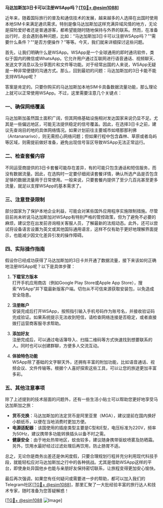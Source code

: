 **马达加斯加3日卡可以注册WSApp吗？[[TG💪+ @esim1088](https://t.me/s/esim1088)]**

近年来，随着国际旅行的普及和通信技术的发展，越来越多的人选择在出国时使用本地SIM卡来满足通讯需求。特别是像马达加斯加这样充满异域风情的地方，无论是探险爱好者还是普通游客，都希望能随时随地保持与外界的联系。然而，在准备出行时，总会遇到各种问题，比如：“马达加斯加3日卡可以注册WSApp吗？”“需要什么条件？”“是否方便操作？”等等。今天，我们就来详细探讨这些问题。

首先，让我们明确什么是WSApp。WSApp是一个全球通用的即时通讯软件，类似于国内的微信或WhatsApp。它允许用户通过互联网进行语音通话、视频聊天、发送文字消息以及分享图片和文件等功能。对于经常出国的人来说，WSApp无疑是一种非常便捷的沟通方式。那么，回到最初的问题：马达加斯加的3日卡能不能支持WSApp呢？

答案是肯定的。只要你购买的马达加斯加本地SIM卡具备数据流量功能，那么理论上就可以正常使用WSApp。不过，这里需要注意几个关键点：

### **一、确保网络覆盖**
马达加斯加虽然国土面积广阔，但其网络基础设施相对发达国家来说仍显不足。尤其是一些偏远地区，可能无法提供稳定的信号覆盖。因此，在选择3日卡之前，建议先查询目的地的具体网络情况。如果计划前往主要城市如塔那那利佛（Antananarivo），则无需担心网络问题；但如果行程中包含森林、草原或者岛屿等区域，则需提前做好准备，避免出现信号盲区导致WSApp无法正常运行。

### **二、检查套餐内容**
不同运营商提供的3日卡套餐可能存在差异，有的可能只包含通话和短信服务，而没有数据流量。因此，在选购时一定要仔细阅读套餐详情，确认所选产品是否包含足够的数据流量用于日常使用。一般来说，只要套餐内提供了至少几百兆甚至更多流量，就足以支撑WSApp的基本需求了。

### **三、注意登录限制**
部分国家为了保护本地企业利益，可能会对某些国外应用程序实施限制措施。尽管目前尚未听说马达加斯加对WSApp有特别严格的管控政策，但为了避免不必要的麻烦，建议您在出发前咨询相关客服人员，了解最新的法规动态。此外，还可以尝试将设备语言设置为英文或其他国际通用语言，这样不仅有助于更好地理解界面提示，也能减少因文化差异引发的操作障碍。

### **四、实际操作指南**
假设你已经成功获得了马达加斯加的3日卡并开通了数据流量，接下来该如何正确地注册WSApp呢？以下是具体步骤：

1. **下载官方版本**  
   打开手机应用商店（例如Google Play Store或Apple App Store），搜索“WSApp”并下载最新版客户端。切勿从不可信来源获取安装包，以免造成安全隐患。

2. **注册账户**  
   安装完成后打开WSApp，按照指引输入手机号码作为账号名，并接收验证码完成验证。如果系统提示无法收到短信，请检查网络连接是否稳定，或者直接拨打运营商客服寻求帮助。

3. **添加好友**  
   注册完成后，可以通过电话簿导入、扫描二维码等方式快速找到想要联系的人。同时也可以创建群聊，方便多人交流互动。

4. **体验特色功能**  
   WSApp除了基础的文字聊天外，还拥有丰富的附加功能，比如语音通话、视频会议、文件传输等。根据个人喜好探索这些工具，可以让您的旅途更加丰富多彩。

### **五、其他注意事项**
除了上述提到的技术层面的问题外，还有一些生活小贴士可以帮助您更好地享受马达加斯加之旅：

- **货币兑换**：马达加斯加的法定货币是阿里亚里（MGA），建议提前在国内换好小额纸币，以便在当地消费时更加方便。
- **电源适配器**：该国使用的插座类型主要是C型和E型，电压标准为220V，频率为50Hz，建议携带多功能转换插头以备不时之需。
- **健康安全**：由于地处热带地区，蚊虫较多，建议随身携带驱蚊喷雾及防晒霜。另外，饮用水最好经过过滤处理后再饮用，防止肠胃不适。

总之，无论你是商务出差还是休闲度假，只要合理规划行程并充分利用现代科技手段，就能轻松应对马达加斯加之行中的各种挑战。尤其是借助WSApp这样的平台，即使身处异国他乡也能与亲朋好友保持密切联系，让旅程变得更加安心愉快。

最后再次强调，如果您有任何疑问或需要进一步的帮助，都可以加入我们的Telegram社区[[TG💪+ @esim1088](https://t.me/s/esim1088)]，那里汇聚了一大批经验丰富的旅行达人和技术专家，随时准备为您答疑解惑！

[[TG💪+ @esim1088](https://t.me/s/esim1088) ![Image](https://i.postimg.cc/4NQfJmqS/Snipaste-2025-05-13-00-14-12.png)]